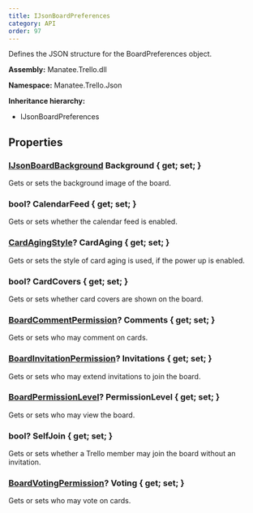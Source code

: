 ```yaml
---
title: IJsonBoardPreferences
category: API
order: 97
---
```


Defines the JSON structure for the BoardPreferences object.

**Assembly:** Manatee.Trello.dll

**Namespace:** Manatee.Trello.Json

**Inheritance hierarchy:**

- IJsonBoardPreferences

## Properties

### [IJsonBoardBackground](../IJsonBoardBackground#ijsonboardbackground) Background { get; set; }

Gets or sets the background image of the board.

### bool? CalendarFeed { get; set; }

Gets or sets whether the calendar feed is enabled.

### [CardAgingStyle](../CardAgingStyle#cardagingstyle)? CardAging { get; set; }

Gets or sets the style of card aging is used, if the power up is enabled.

### bool? CardCovers { get; set; }

Gets or sets whether card covers are shown on the board.

### [BoardCommentPermission](../BoardCommentPermission#boardcommentpermission)? Comments { get; set; }

Gets or sets who may comment on cards.

### [BoardInvitationPermission](../BoardInvitationPermission#boardinvitationpermission)? Invitations { get; set; }

Gets or sets who may extend invitations to join the board.

### [BoardPermissionLevel](../BoardPermissionLevel#boardpermissionlevel)? PermissionLevel { get; set; }

Gets or sets who may view the board.

### bool? SelfJoin { get; set; }

Gets or sets whether a Trello member may join the board without an invitation.

### [BoardVotingPermission](../BoardVotingPermission#boardvotingpermission)? Voting { get; set; }

Gets or sets who may vote on cards.

